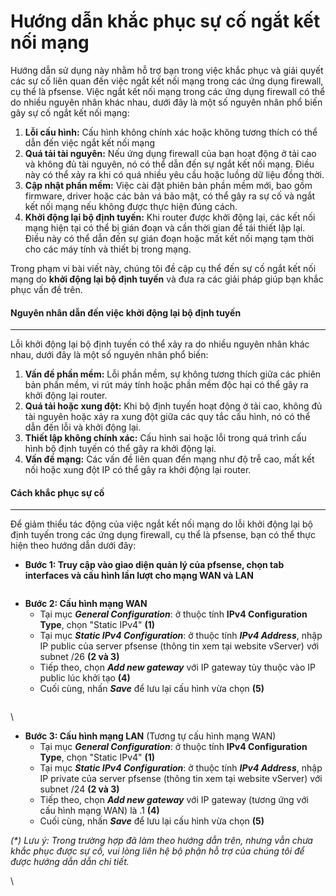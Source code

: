 # Hướng dẫn khắc phục sự cố ngắt kết nối mạng

Hướng dẫn sử dụng này nhằm hỗ trợ bạn trong việc khắc phục và giải quyết các sự cố liên quan đến việc ngắt kết nối mạng trong các ứng dụng firewall, cụ thể là pfsense. Việc ngắt kết nối mạng trong các ứng dụng firewall có thể do nhiều nguyên nhân khác nhau, dưới đây là một số nguyên nhân phổ biến gây sự cố ngắt kết nối mạng:

1. **Lỗi cấu hình:** Cấu hình không chính xác hoặc không tương thích có thể dẫn đến việc ngắt kết nối mạng
2. **Quá tải tài nguyên:** Nếu ứng dụng firewall của bạn hoạt động ở tải cao và không đủ tài nguyên, nó có thể dẫn đến sự ngắt kết nối mạng. Điều này có thể xảy ra khi có quá nhiều yêu cầu hoặc luồng dữ liệu đồng thời.
3. **Cập nhật phần mềm:** Việc cài đặt phiên bản phần mềm mới, bao gồm firmware, driver hoặc các bản vá bảo mật, có thể gây ra sự cố và ngắt kết nối mạng nếu không được thực hiện đúng cách.
4. **Khởi động lại bộ định tuyến:** Khi router được khởi động lại, các kết nối mạng hiện tại có thể bị gián đoạn và cần thời gian để tái thiết lập lại. Điều này có thể dẫn đến sự gián đoạn hoặc mất kết nối mạng tạm thời cho các máy tính và thiết bị trong mạng.

Trong phạm vi bài viết này, chúng tôi đề cập cụ thể đến sự cố ngắt kết nối mạng do **khởi động lại bộ định tuyến** và đưa ra các giải pháp giúp bạn khắc phục vấn đề trên.

#### Nguyên nhân dẫn đến việc khởi động lại bộ định tuyến <a href="#huongdankhacphucsucongatketnoimang-nguyennhandandenvieckhoidonglaibodinhtuyen" id="huongdankhacphucsucongatketnoimang-nguyennhandandenvieckhoidonglaibodinhtuyen"></a>

***

Lỗi khởi động lại bộ định tuyến có thể xảy ra do nhiều nguyên nhân khác nhau, dưới đây là một số nguyên nhân phổ biến:

1. **Vấn đề phần mềm:** Lỗi phần mềm, sự không tương thích giữa các phiên bản phần mềm, vi rút máy tính hoặc phần mềm độc hại có thể gây ra khởi động lại router.
2. **Quá tải hoặc xung đột:** Khi bộ định tuyến hoạt động ở tải cao, không đủ tài nguyên hoặc xảy ra xung đột giữa các quy tắc cấu hình, nó có thể dẫn đến lỗi và khởi động lại.
3. **Thiết lập không chính xác:** Cấu hình sai hoặc lỗi trong quá trình cấu hình bộ định tuyến có thể gây ra khởi động lại.
4. **Vấn đề mạng:** Các vấn đề liên quan đến mạng như độ trễ cao, mất kết nối hoặc xung đột IP có thể gây ra khởi động lại router.

#### Cách khắc phục sự cố <a href="#huongdankhacphucsucongatketnoimang-cachkhacphucsuco" id="huongdankhacphucsucongatketnoimang-cachkhacphucsuco"></a>

***

Để giảm thiểu tác động của việc ngắt kết nối mạng do lỗi khởi động lại bộ định tuyến trong các ứng dụng firewall, cụ thể là pfsense, bạn có thể thực hiện theo hướng dẫn dưới đây:

* **Bước 1: Truy cập vào giao diện quản lý của pfsense, chọn tab interfaces và cấu hình lần lượt cho mạng WAN và LAN**

<figure><img src="https://docs.vngcloud.vn/download/attachments/59804336/image.png?version=1&#x26;modificationDate=1687233249000&#x26;api=v2" alt=""><figcaption></figcaption></figure>

* **Bước 2: Cấu hình mạng WAN**
  * Tại mục _**General Configuration**_: ở thuộc tính **IPv4 Configuration Type**, chọn "Static IPv4" **(1)**
  * Tại mục _**Static IPv4 Configuration**_: ở thuộc tính _**IPv4 Address**_, nhập IP public của server pfsense (thông tin xem tại website vServer) với subnet /26 **(2 và 3)**
  * Tiếp theo, chọn _**Add new gateway**_ với IP gateway tùy thuộc vào IP public lúc khởi tạo **(4)**
  * Cuối cùng, nhấn _**Save**_ để lưu lại cấu hình vừa chọn **(5)**

<figure><img src="https://docs.vngcloud.vn/download/attachments/59804336/image%20(1).png?version=1&#x26;modificationDate=1687233450000&#x26;api=v2" alt=""><figcaption></figcaption></figure>

\


* **Bước 3: Cấu hình mạng LAN** (Tương tự cấu hình mạng WAN)
  * Tại mục _**General Configuration**_: ở thuộc tính **IPv4 Configuration Type**, chọn "Static IPv4" **(1)**
  * Tại mục _**Static IPv4 Configuration**_: ở thuộc tính _**IPv4 Address**_, nhập IP private của server pfsense (thông tin xem tại website vServer) với subnet /24 **(2 và 3)**
  * Tiếp theo, chọn _**Add new gateway**_ với IP gateway (tương ứng với cấu hình mạng WAN) là .1 **(4)**
  * Cuối cùng, nhấn _**Save**_ để lưu lại cấu hình vừa chọn **(5)**

_(\*) Lưu ý: Trong trường hợp đã làm theo hướng dẫn trên, nhưng vẫn chưa khắc phục được sự cố, vui lòng liên hệ bộ phận hỗ trợ của chúng tôi để được hướng dẫn dẫn chi tiết._

\
